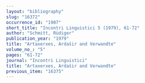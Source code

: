 ```yaml
---
layout: "bibliography"
slug: "16372"
occurrence_id: "1907"
short_title: "Incontri Linguistici 5 (1979), 61-72"
author: "Schmitt, Rüdiger"
publication_year: "1979"
title: "Artaxerxes, Ardašir and Verwandte"
volume_no_: "5"
pages: "61-72"
journal: "Incontri Linguistici"
title: "Artaxerxes, Ardašir and Verwandte"
previous_item: "16375"
---
```


